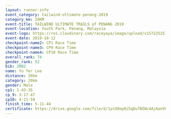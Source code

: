 ```yaml
---
layout: runner-info 
event_category: tailwind-ultimate-penang-2019 
category_km: 20KM 
event-title: TAILWIND ULTIMATE TRAILS of PENANG 2019 
event-location: Youth Park, Penang, Malaysia 
event-logo: https://res.cloudinary.com/raceyaya/image/upload/v1572252513/logo/utop-2019_h9tzys.jpg 
event-date: 2019-10-12 
checkpoint-name2: CP1 Race Time 
checkpoint-name3: CP9 Race Time 
checkpoint-name4: CP10 Race Time 
overall_rank: 74
gender_rank: 52
bib: 2002
name: Yu Ter Lee
distance: 20km
category: 20km
gender: Male
cp1: 1-43-35
cp_9: 3-17-47
cp10: 4-21-59
finish_time: 5-11-44
certificate: https://drive.google.com/file/d/1ycU9np8i5qDu7BIWc4AjAanV0bbzjG-Y/view?usp=sharing
---
```

